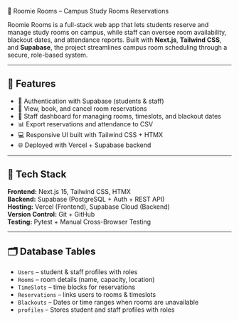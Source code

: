  🏫 Roomie Rooms – Campus Study Rooms Reservations

Roomie Rooms is a full-stack web app that lets students reserve and manage study rooms on campus, while staff can oversee room availability, blackout dates, and attendance reports. Built with **Next.js**, **Tailwind CSS**, and **Supabase**, the project streamlines campus room scheduling through a secure, role-based system.

---

## 🚀 Features

- 🔑 Authentication with Supabase (students & staff)
- 📅 View, book, and cancel room reservations
- 🧾 Staff dashboard for managing rooms, timeslots, and blackout dates
- 📊 Export reservations and attendance to CSV
- 💻 Responsive UI built with Tailwind CSS + HTMX
- 🌐 Deployed with Vercel + Supabase backend

---

## 🧱 Tech Stack

**Frontend:** Next.js 15, Tailwind CSS, HTMX  
**Backend:** Supabase (PostgreSQL + Auth + REST API)  
**Hosting:** Vercel (Frontend), Supabase Cloud (Backend)  
**Version Control:** Git + GitHub  
**Testing:** Pytest + Manual Cross-Browser Testing  

---

## 🗂️ Database Tables

- `Users` – student & staff profiles with roles  
- `Rooms` – room details (name, capacity, location)  
- `TimeSlots` – time blocks for reservations  
- `Reservations` – links users to rooms & timeslots  
- `Blackouts` – Dates or time ranges when rooms are unavailable
- `profiles` – Stores student and staff profiles with roles
